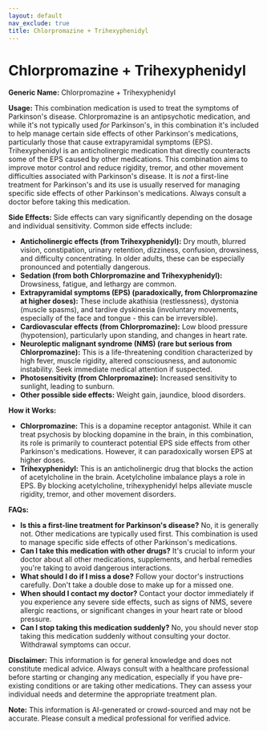 ```yaml
---
layout: default
nav_exclude: true
title: Chlorpromazine + Trihexyphenidyl
---
```


# Chlorpromazine + Trihexyphenidyl

**Generic Name:** Chlorpromazine + Trihexyphenidyl

**Usage:** This combination medication is used to treat the symptoms of Parkinson's disease.  Chlorpromazine is an antipsychotic medication, and while it's not typically used *for* Parkinson's, in this combination it's included to help manage certain side effects of other Parkinson's medications, particularly those that cause extrapyramidal symptoms (EPS). Trihexyphenidyl is an anticholinergic medication that directly counteracts some of the EPS caused by other medications.  This combination aims to improve motor control and reduce rigidity, tremor, and other movement difficulties associated with Parkinson's disease.  It is *not* a first-line treatment for Parkinson's and its use is usually reserved for managing specific side effects of other Parkinson's medications.  Always consult a doctor before taking this medication.

**Side Effects:** Side effects can vary significantly depending on the dosage and individual sensitivity. Common side effects include:

* **Anticholinergic effects (from Trihexyphenidyl):** Dry mouth, blurred vision, constipation, urinary retention, dizziness, confusion, drowsiness, and difficulty concentrating.  In older adults, these can be especially pronounced and potentially dangerous.
* **Sedation (from both Chlorpromazine and Trihexyphenidyl):**  Drowsiness, fatigue, and lethargy are common.
* **Extrapyramidal symptoms (EPS) (paradoxically, from Chlorpromazine at higher doses):**  These include akathisia (restlessness), dystonia (muscle spasms), and tardive dyskinesia (involuntary movements, especially of the face and tongue - this can be irreversible).
* **Cardiovascular effects (from Chlorpromazine):** Low blood pressure (hypotension), particularly upon standing, and changes in heart rate.
* **Neuroleptic malignant syndrome (NMS) (rare but serious from Chlorpromazine):** This is a life-threatening condition characterized by high fever, muscle rigidity, altered consciousness, and autonomic instability.  Seek immediate medical attention if suspected.
* **Photosensitivity (from Chlorpromazine):** Increased sensitivity to sunlight, leading to sunburn.
* **Other possible side effects:**  Weight gain, jaundice, blood disorders.


**How it Works:**

* **Chlorpromazine:**  This is a dopamine receptor antagonist.  While it can treat psychosis by blocking dopamine in the brain, in this combination, its role is primarily to counteract potential EPS side effects from other Parkinson's medications.  However, it can paradoxically worsen EPS at higher doses.
* **Trihexyphenidyl:** This is an anticholinergic drug that blocks the action of acetylcholine in the brain.  Acetylcholine imbalance plays a role in EPS. By blocking acetylcholine, trihexyphenidyl helps alleviate muscle rigidity, tremor, and other movement disorders.


**FAQs:**

* **Is this a first-line treatment for Parkinson's disease?** No, it is generally not.  Other medications are typically used first. This combination is used to manage specific side effects of other Parkinson's medications.
* **Can I take this medication with other drugs?**  It's crucial to inform your doctor about all other medications, supplements, and herbal remedies you're taking to avoid dangerous interactions.
* **What should I do if I miss a dose?**  Follow your doctor's instructions carefully. Don't take a double dose to make up for a missed one.
* **When should I contact my doctor?**  Contact your doctor immediately if you experience any severe side effects, such as signs of NMS, severe allergic reactions, or significant changes in your heart rate or blood pressure.
* **Can I stop taking this medication suddenly?** No, you should never stop taking this medication suddenly without consulting your doctor.  Withdrawal symptoms can occur.


**Disclaimer:** This information is for general knowledge and does not constitute medical advice.  Always consult with a healthcare professional before starting or changing any medication, especially if you have pre-existing conditions or are taking other medications. They can assess your individual needs and determine the appropriate treatment plan.


**Note:** This information is AI-generated or crowd-sourced and may not be accurate. Please consult a medical professional for verified advice.